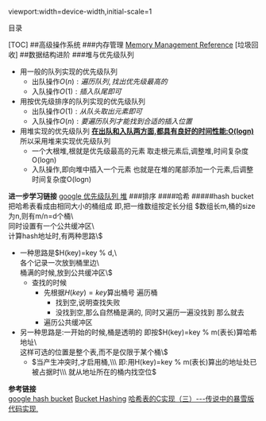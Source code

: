 viewport:width=device-width,initial-scale=1

目录

[TOC]
##高级操作系统
###内存管理
[Memory Management Reference][5]
[垃圾回收]
##数据结构进阶
###堆与优先级队列
+ 用一般的队列实现的优先级队列
	- 出队操作$O(n):遍历队列,找出优先级最高的$
	- 入队操作$O(1):插入队尾即可$
+ 用按优先级排序的队列实现的优先级队列
	- 出队操作$O(1):从队头取出元素即可$
	- 入队操作$O(n):要遍历队列才能找到合适的插入位置$
+ 用堆实现的优先级队列
**<u>在出队和入队两方面,都具有良好的时间性能:O(logn)</u>**	
所以采用堆来实现优先级队列
	- 一个大根堆,根就是优先级最高的元素
	取走根元素后,调整堆,时间复杂度O(logn)
	- 入队操作,即向堆中插入一个元素
	也就是在堆的尾部添加一个元素,后调整
	时间复杂度O(logn)

**进一步学习链接**
[google 优先级队列 堆][6]
###排序
####哈希
#####hash bucket
把哈希表看成由相同大小的桶组成
即,把一维数组按定长分组
$数组长m,桶的size为n,则有m/n=d个桶\\\
同时设置有一个公共缓冲区\\\
计算hash地址时,有两种思路\\\$

+ 一种思路是$H(key)=key % d,\\\
各个记录一次放到桶里边\\\
桶满的时候,放到公共缓冲区\\\$
	- 查找的时候
		+ 先根据$H(key)=key % d$算出桶号
		遍历桶
			- 找到空,说明查找失败
			- 没找到空,那么自然桶是满的,
			同时又遍历一遍没找到
			那么就去
		+ 遍历公共缓冲区
+ 另一种思路是:一开始的时候,桶是透明的
即按$H(key)=key % m(表长)算哈希地址\\\
这样可选的位置是整个表,而不是仅限于某个桶\\\$
	- $当产生冲突时,才启用桶,\\\
	即:用H(key)=key % m(表长)算出的地址处已被占据时\\\
	就从地址所在的桶内找空位$		

**参考链接**	
[google hash bucket][4]
[Bucket Hashing][0]
[哈希表的C实现（三）---传说中的暴雪版][1]
[代码实现,][3]



[0]:http://algoviz.org/OpenDSA/Books/OpenDSA/html/BucketHash.html#HashingBucket2PRO
[1]:http://www.cnblogs.com/xiekeli/archive/2012/01/17/2324433.html
[3]:http://pokristensson.com/strmap.html
[4]:https://www.google.com.hk/#newwindow=1&q=hash++bucket
[5]:http://www.memorymanagement.org/mmref/index.html#mmref-intro
[6]:https://www.google.com.hk/#newwindow=1&q=优先级队列+堆